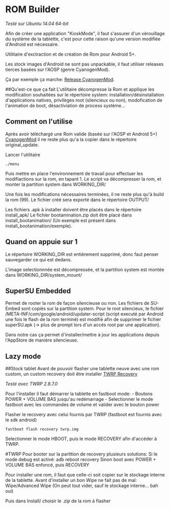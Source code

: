 # ROM Builder
*Testé sur Ubuntu 14.04 64-bit*

Afin de créer une application "KioskMode", il faut s'assurer d'un vérouillage du système de la tablette, c'est pour cette raison qu'une version modifiée d'Android est nécessaire.

Utilitaire d'exctraction et de création de Rom pour Android 5+.

Les stock images d'Android ne sont pas unpackable, il faut utiliser releases tierces basées sur l'AOSP (genre CyanogenMod).

Ça par exemple ça marche: [Release CyanogenMod](https://download.cyanogenmod.org/?type=snapshot&device=flounder).

##Qu'est-ce que ça fait
L'utilitaire décompresse la Rom et applique les modification souhaitées sur le répertoire system: installation/désinstallation d'applications natives,
 privilèges root (silencieux ou non), modofication de l'animation de boot, désactiviation de process système...

## Comment on l'utilise
Après avoir téléchargé une Rom valide (basée sur l'AOSP et Android 5+) [CyanogenMod](https://download.cyanogenmod.org/?type=snapshot&device=flounder) il ne reste plus qu'a la copier dans le répertoire original_update.

Lancer l'utilitaire

    ./menu

Puis mettre en place l'environnement de travail pour effectuer les modifiactions sur la rom, en tapant 1.
Le script va décompresser la rom, et monter la partition system dans WORKING_DIR/

Une fois les modifications nécessaires terminées, il ne reste plus qu'à build la rom (99).
Le fichier créé sera exporté dans le répertoire OUTPUT/

Les fichiers .apk à installer doivent être placés dans le répertoire install_apk/
Le fichier bootamination.zip doit être placé dans install_bootanimation/ (Un exemple est présent dans install_bootanimation/exemple).

## Quand on appuie sur 1
Le répertoire WORKING_DIR est entièrement supprimé, donc faut penser sauvegarder ce qui est dedans.

L'image selectionnnée est décompressée, et la partition system est montée dans WORKING_DIR/system_mount/

## SuperSU Embedded
Permet de rooter la rom de façon silencieuse ou non.
Les fichiers de SU-Embed sont copiés sur la partition system.
Pour le root silencieux, le fichier /META-INF/com/google/android/updater-script (script executé par Android une fois le flash de la rom terminé) est modifié afin de supprimer le fichier superSU.apk (-> plus de prompt lors d'un accés root par une application).

Dans notre cas ça permet d'installer/mettre à jour les applications depuis l'AppStore de manière silencieuse.

## Lazy mode



##Stock tablet
Avant de pouvoir flasher une tablette neuve avec une rom custom, un custom recovery doit être installer
[TWRP Recovery](https://twrp.me/devices/htcnexus9.html)

*Testé avec TWRP 2.8.7.0*

Pour l'installer il faut démarrer la tablette en fastboot mode: 
	 - Boutons POWER + VOLUME BAS jusqu'au redémarrage
	 - Selectionner le mode fastboot avec les commandes de volume et valider avec le bouton power

Flasher le recovery avec celui fournis par TWRP (fastboot est fournis avec le sdk android)

    fastboot flash recovery twrp.img

Selectionner le mode HBOOT, puis le mode RECOVERY afin d'accéder à TWRP.

#TWRP
Pour booter sur la partition de recovery plusieurs solutions:
Si le mode debug est activé:
    adb reboot recovery
Sinon boot avec POWER + VOLUME BAS enfoncé, puis RECOVERY

Pour installer une rom, il faut que celle-ci soit copier sur le stockage interne de la tablette.
Avant d'installer un bon Wipe ne fait pas de mal: Wipe/Advanced Wipe (On peut tout vider, sauf le stockage interne... bah oui)

Puis dans Install/ choisir le .zip de la rom à flasher